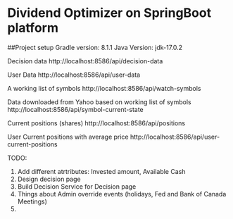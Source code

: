 # Dividend Optimizer on SpringBoot platform


##Project setup
Gradle version: 8.1.1
Java Version: jdk-17.0.2

Decision data
http://localhost:8586/api/decision-data

User Data
http://localhost:8586/api/user-data

A working list of symbols
http://localhost:8586/api/watch-symbols

Data downloaded from Yahoo based on working list of symbols
http://localhost:8586/api/symbol-current-state

Current positions (shares)
http://localhost:8586/api/positions

User Current positions with average price
http://localhost:8586/api/user-current-positions



TODO:
1. Add different atrtributes: Invested amount, Available Cash
2. Design decision page
3. Build Decision Service for Decision page
4. Things about Admin override events (holidays, Fed and Bank of Canada Meetings)
5.